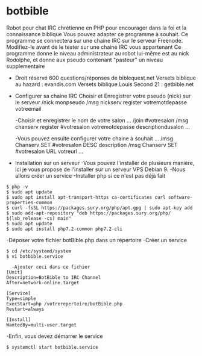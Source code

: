 # botbible
Robot pour chat IRC chrétienne en PHP pour encourager dans la foi et la connaissance biblique
Vous pouvez adapter ce programme à souhait.
Ce programme se connectera sur une chaine IRC sur le serveur Freenode. Modifiez-le avant de le tester sur une chaine IRC vous appartenant
Ce programme donne le niveau administrateur au robot lui-même est au nick Rodolphe, et donne aux pseudo contenant "pasteur" un niveau supplementaire

* Droit réservé
600 questions/réponses de biblequest.net
Versets biblique au hazard : evandis.com
Versets biblique Louis Second 21 : getbible.net


* Configurer sa chaine IRC 
Choisir et Enregistrer votre pseudo (nick) sur le serveur
/nick monpseudo
/msg nickserv register votremotdepasse votreemail

  -Choisir et enregistrer le nom de votre salon
  ...
/join #votresalon
/msg chanserv register #votresalon votremotdepasse descriptiondusalon
...

  -Vous pouvez ensuite configurer votre chaine à souhait
  ...
/msg Chanserv SET #votresalon DESC description
/msg Chanserv SET #votresalon URL votreurl
...

* Installation sur un serveur
  -Vous pouvez l'installer de plusieurs manière, ici je vous propose de l'installer sur un serveur VPS Debian 9.
  -Nous allons créer un service
  -Installer php si ce n'est pas déjà fait
```
$ php -v
$ sudo apt update
$ sudo apt install apt-transport-https ca-certificates curl software-properties-common
$ curl -fsSL https://packages.sury.org/php/apt.gpg | sudo apt-key add 
$ sudo add-apt-repository "deb https://packages.sury.org/php/ $(lsb_release -cs) main"
$ sudo apt update
$ sudo apt install php7.2-common php7.2-cli
```
  -Déposer votre fichier botBible.php dans un répertoire
  -Créer un service
```
$ cd /etc/systemd/system
$ vi botbible.service
```
```
  -Ajouter ceci dans ce fichier
[Unit]
Description=BotBible to IRC Channel
After=network-online.target

[Service]
Type=simple
ExecStart=php /votrerepertoire/botBible.php
Restart=always

[Install]
WantedBy=multi-user.target
```
  -Enfin, vous devez démarrer le service
```
$ systemctl start botbible.service
```

